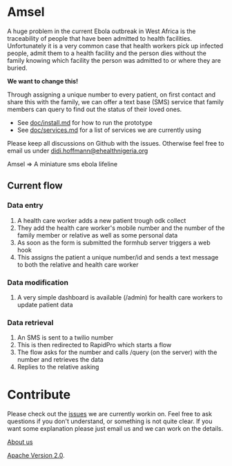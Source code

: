 Amsel
===========

A huge problem in the current Ebola outbreak in West Africa is the traceability of people that have been admitted to health facilities. Unfortunately it is a very common case that health workers pick up infected people, admit them to a health facility and the person dies without the family knowing which facility the person was admitted to or where they are buried. 

**We want to change this!**

Through assigning a unique number to every patient, on first contact and share this with the family, we can offer a text base (SMS) service that family members can query to find out the status of their loved ones. 

- See [doc/install.md](doc/install.md) for how to run the prototype
- See [doc/services.md](doc/services.md) for a list of services we are currently using

Please keep all discussions on Github with the issues. Otherwise feel free to email us under didi.hoffmann@ehealthnigeria.org 

Amsel => A miniature sms ebola lifeline

## Current flow

### Data entry

1. A health care worker adds a new patient trough odk collect
1. They add the health care worker's mobile number and the number of the family member or relative as well as some personal data
1. As soon as the form is submitted the formhub server triggers a web hook
1. This assigns the patient a unique number/id and sends a text message to both the relative and health care worker

### Data modification

1. A very simple dashboard is available (/admin) for health care workers to update patient data

### Data retrieval 

1. An SMS is sent to a twilio number
1. This is then redirected to RapidPro which starts a flow
1. The flow asks for the number and calls /query (on the server) with the number and retrieves the data
1. Replies to the relative asking


# Contribute

Please check out the [issues](https://github.com/eHealthAfrica/Amsel/issues) we are currently workin on. Feel free to ask questions if you don't understand, or something is not quite clear. If you want some explanation please just email us and we can work on the details. 

[About us](https://github.com/eHealthAfrica/jobs/blob/master/what-we-do.md)

[Apache Version 2.0](http://www.apache.org/licenses/LICENSE-2.0.txt).
